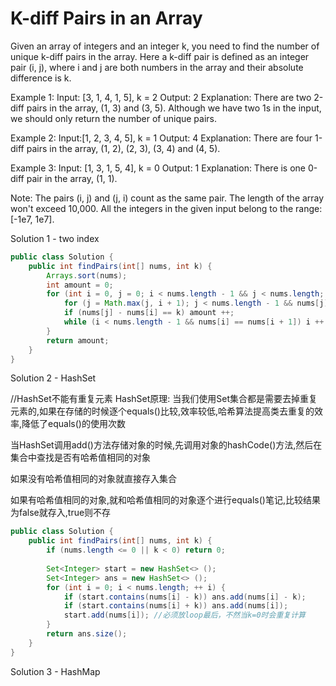 # K-diff Pairs in an Array

Given an array of integers and an integer k, you need to find the number of unique k-diff pairs in the array. Here a k-diff pair is defined as an integer pair (i, j), where i and j are both numbers in the array and their absolute difference is k.

Example 1:
Input: [3, 1, 4, 1, 5], k = 2
Output: 2
Explanation: There are two 2-diff pairs in the array, (1, 3) and (3, 5).
Although we have two 1s in the input, we should only return the number of unique pairs.

Example 2:
Input:[1, 2, 3, 4, 5], k = 1
Output: 4
Explanation: There are four 1-diff pairs in the array, (1, 2), (2, 3), (3, 4) and (4, 5).

Example 3:
Input: [1, 3, 1, 5, 4], k = 0
Output: 1
Explanation: There is one 0-diff pair in the array, (1, 1).

Note:
The pairs (i, j) and (j, i) count as the same pair.
The length of the array won't exceed 10,000.
All the integers in the given input belong to the range: [-1e7, 1e7].

Solution 1 - two index
```java
public class Solution {
    public int findPairs(int[] nums, int k) {
        Arrays.sort(nums);
        int amount = 0;
        for (int i = 0, j = 0; i < nums.length - 1 && j < nums.length; ++ i) {
            for (j = Math.max(j, i + 1); j < nums.length - 1 && nums[j] - nums[i] < k; ++ j) ;
            if (nums[j] - nums[i] == k) amount ++;
            while (i < nums.length - 1 && nums[i] == nums[i + 1]) i ++ ;
        }
        return amount;
    }
}
```

Solution 2 - HashSet

//HashSet不能有重复元素
HashSet原理:
当我们使用Set集合都是需要去掉重复元素的,如果在存储的时候逐个equals()比较,效率较低,哈希算法提高类去重复的效率,降低了equals()的使用次数

当HashSet调用add()方法存储对象的时候,先调用对象的hashCode()方法,然后在集合中查找是否有哈希值相同的对象

如果没有哈希值相同的对象就直接存入集合

如果有哈希值相同的对象,就和哈希值相同的对象逐个进行equals()笔记,比较结果为false就存入,true则不存

```java
public class Solution {
    public int findPairs(int[] nums, int k) {
        if (nums.length <= 0 || k < 0) return 0;
        
        Set<Integer> start = new HashSet<> ();
        Set<Integer> ans = new HashSet<> ();
        for (int i = 0; i < nums.length; ++ i) {
            if (start.contains(nums[i] - k)) ans.add(nums[i] - k);
            if (start.contains(nums[i] + k)) ans.add(nums[i]);
            start.add(nums[i]); //必须放loop最后，不然当k=0时会重复计算
        }
        return ans.size();
    }
}
```

Solution 3 - HashMap
